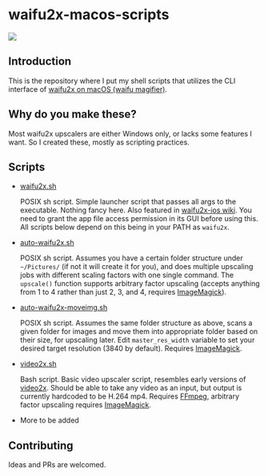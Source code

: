 # waifu2x-macos-scripts
[![](https://img.shields.io/github/license/i0ntempest/waifu2x-macos-scripts.svg)](https://github.com/imxieyi/waifu2x-ios/blob/master/LICENSE)
## Introduction

This is the repository where I put my shell scripts that utilizes the CLI interface of [waifu2x on macOS (waifu magifier)](https://github.com/imxieyi/waifu2x-ios). 

## Why do you make these?

Most waifu2x upscalers are either Windows only, or lacks some features I want. So I created these, mostly as scripting practices.

## Scripts
- [waifu2x.sh](./Scripts/waifu2x.sh)

    POSIX sh script. Simple launcher script that passes all args to the executable. Nothing fancy here. Also featured in [waifu2x-ios wiki](https://github.com/imxieyi/waifu2x-ios/wiki/Usage-for-Command-Line-\(CLI\)-on-macOS-Version). You need to grant the app file access permission in its GUI before using this. All scripts below depend on this being in your PATH as `waifu2x`.

- [auto-waifu2x.sh](./Scripts/auto-waifu2x.sh)

    POSIX sh script. Assumes you have a certain folder structure under `~/Pictures/` (if not it will create it for you), and does multiple upscaling jobs with different scaling factors with one single command. The `upscale()` function supports arbitrary factor upscaling (accepts anything from 1 to 4 rather than just 2, 3, and 4, requires [ImageMagick](https://imagemagick.org)).

- [auto-waifu2x-moveimg.sh](./Scripts/auto-waifu2x-moveimg.sh)

    POSIX sh script. Assumes the same folder structure as above, scans a given folder for images and move them into appropriate folder based on their size, for upscaling later. Edit `master_res_width` variable to set your desired target resolution (3840 by default). Requires [ImageMagick](https://imagemagick.org).

- [video2x.sh](./Scripts/video2x.sh)

    Bash script. Basic video upscaler script, resembles early versions of [video2x](https://video2x.org). Should be able to take any video as an input, but output is currently hardcoded to be H.264 mp4. Requires [FFmpeg](https://ffmpeg.org), arbitrary factor upscaling requires [ImageMagick](https://imagemagick.org).

- More to be added

## Contributing
Ideas and PRs are welcomed.

